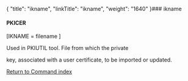 {
    "title": "ikname",
    "linkTitle": "ikname",
    "weight": "1640"
}### <span id="ikname"></span>ikname

#### PKICER

\[IKNAME = filename \]

Used in PKIUTIL tool. File from which the private
key, associated with a user certificate, to be imported or updated.

[Return to Command index](../)
